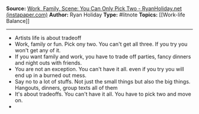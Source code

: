 ---
---

**Source:** [Work, Family, Scene: You Can Only Pick Two - RyanHoliday.net (instapaper.com)](https://www.instapaper.com/read/1459747419)
**Author:** Ryan Holiday
**Type:** #litnote 
**Topics:** [[Work-life Balance]] 

----
- Artists life is about tradeoff
- Work, family or fun. Pick ony two. You can't get all three. If you try you won't get any of it.
- If you want family and work, you have to trade off parties, fancy dinners and night outs with friends.
- You are not an exception. You can't have it all. even if you try you will end up in a burned out mess.
- Say no to a lot of stuffs. Not just the small things but also the big things. Hangouts, dinners, group texts all of them
- It's about tradeoffs. You can't have it all. You have to pick two and move on.
- 